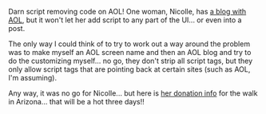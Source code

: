 Darn script removing code on AOL! One woman, Nicolle, has [a blog with AOL](http://journals.aol.com/knowwriter/AmazingAdventures), but it won't let her add script to any part of the UI... or even into a post.

The only way I could think of to try to work out a way around the problem was to make myself an AOL screen name and then an AOL blog and try to do the customizing myself... no go, they don't strip all script tags, but they only allow script tags that are pointing back at certain sites (such as AOL, I'm assuming).

Any way, it was no go for Nicolle... but here is [her donation info](http://www.the3day.org/Arizona07/nicollehoward) for the walk in Arizona... that will be a hot three days!!